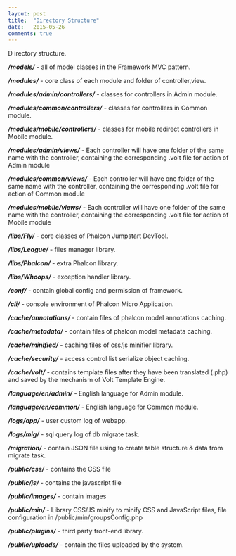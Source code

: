 ```yaml
---
layout: post
title:  "Directory Structure"
date:   2015-05-26
comments: true
---
```


<p class="intro">
    <span class="dropcap">D</span>
    irectory structure.
</p>

***/models/*** - all of model classes in the Framework MVC pattern.

***/modules/*** - core class of each module and folder of controller,view.

***/modules/admin/controllers/*** - classes for controllers in Admin module.

***/modules/common/controllers/*** - classes for controllers in Common module.

***/modules/mobile/controllers/*** - classes for mobile redirect controllers in Mobile module.

***/modules/admin/views/*** - Each controller will have one folder of the same name with the controller, containing the corresponding .volt file for action of Admin module

***/modules/common/views/*** - Each controller will have one folder of the same name with the controller, containing the corresponding .volt file for action of Common module

***/modules/mobile/views/*** - Each controller will have one folder of the same name with the controller, containing the corresponding .volt file for action of Mobile module

***/libs/Fly/*** - core classes of Phalcon Jumpstart DevTool.

***/libs/League/*** - files manager library.

***/libs/Phalcon/*** - extra Phalcon library.

***/libs/Whoops/*** - exception handler library.

***/conf/*** - contain global config and permission of framework.

***/cli/*** - console environment of Phalcon Micro Application.

***/cache/annotations/*** - contain files of phalcon model annotations caching.

***/cache/metadata/*** - contain files of  phalcon model metadata caching.

***/cache/minified/*** - caching files of css/js minifier library.

***/cache/security/*** - access control list serialize object caching.

***/cache/volt/*** - contains template files after they have been translated (.php) and saved by the mechanism of Volt Template Engine.

***/language/en/admin/*** - English language for Admin module.

***/language/en/common/*** - English language for Common module.

***/logs/app/*** - user custom log of webapp.

***/logs/mig/*** - sql query log of db migrate task.

***/migration/*** - contain JSON file using to create table structure & data from migrate task.

***/public/css/*** - contains the CSS file

***/public/js/*** - contains the javascript file

***/public/images/*** - contain images

***/public/min/*** - Library CSS/JS minify to minify CSS and JavaScript files, file configuration in /public/min/groupsConfig.php

***/public/plugins/*** - third party front-end library.

***/public/uploads/*** - contain the files uploaded by the system.
